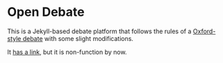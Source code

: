 # Open Debate

This is a Jekyll-based debate platform that follows the rules of a [Oxford-style debate](https://www.uscourts.gov/about-federal-courts/educational-resources/about-educational-outreach/activity-resources/oxford) with some slight modifications.


It [has a link](opendebate.netlify.app), but it is non-function by now.
